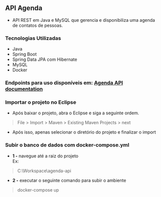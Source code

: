 ## API Agenda
 * API REST em Java e MySQL que gerencia e disponibiliza uma agenda de contatos de pessoas.
  
### __Tecnologias Utilizadas__
 * Java
 * Spring Boot
 * Spring Data JPA com Hibernate
 * MySQL
 * Docker

### __Endpoints para uso disponíveis em:__ [Agenda API documentation](https://documenter.getpostman.com/view/13957290/TzRNEUu9)

### __Importar o projeto no Eclipse__
    
* Após baixar o projeto, abra o Eclipse e siga a seguinte ordem.
> File > Import > Maven > Existing Maven Projects > next
* Após isso, apenas selecionar o diretório do projeto e finalizar o import
### __Subir o banco de dados com docker-compose.yml__

* **1 -** navegue até a raiz do projeto<br>
Ex:
> C:\Workspace\agenda-api
* **2 -** executar o seguinte comando para subir o ambiente
>docker-compose up
